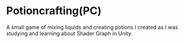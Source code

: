 # Potioncrafting(PC)
A small game of mixing liquids and creating potions I created as I was studying and learning about Shader Graph in Unity.
